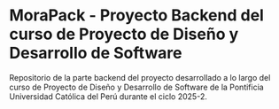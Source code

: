 # MoraPack - Proyecto Backend del curso de Proyecto de Diseño y Desarrollo de Software
Repositorio de la parte backend del proyecto desarrollado a lo largo del curso de Proyecto de Diseño y Desarrollo de Software de la Pontificia Universidad Católica del Perú durante el ciclo 2025-2.
